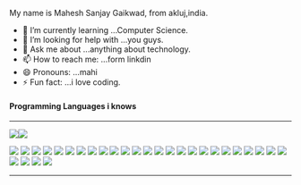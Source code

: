 My name is Mahesh Sanjay Gaikwad, from akluj,india.

- 🌱 I’m currently learning ...Computer Science.
- 🤔 I’m looking for help with ...you guys.
- 💬 Ask me about ...anything about technology.
- 📫 How to reach me: ...form linkdin
- 😄 Pronouns: ...mahi
- ⚡ Fun fact: ...i love coding.

<h4>Programming Languages i knows</h4>
<hr>


<img src="https://img.icons8.com/color/48/000000/python.png"/><img src="https://img.icons8.com/color/48/000000/java-coffee-cup-logo.png"/>

<img src="https://img.icons8.com/color/48/000000/json.png"/>
<img src="https://img.icons8.com/color/48/000000/c-plus-plus-logo.png"/>
<img src="https://img.icons8.com/dusk/64/000000/php-logo.png"/>
<img src="https://img.icons8.com/color/48/000000/javascript.png"/>
<img src="https://img.icons8.com/metro/26/000000/jsp.png"/>
<img src="https://img.icons8.com/nolan/26/html.png"/>
<img src="https://img.icons8.com/ios-filled/50/000000/jquery.png"/>
<img src="https://img.icons8.com/color/48/000000/c-sharp-logo.png"/>
<img src="https://img.icons8.com/color/50/000000/linux.png"/>
<img src="https://img.icons8.com/color/48/000000/ubuntu.png"/>
<img src="https://img.icons8.com/color/48/000000/spring-logo.png"/>
<img src="https://img.icons8.com/color/48/000000/django.png"/>
<img src="https://img.icons8.com/cute-clipart/64/000000/machine-learning.png"/>
<img src="https://img.icons8.com/ios/50/000000/mysql-logo.png"/>
<img src="https://img.icons8.com/color/48/000000/mongodb.png"/>
<img src="https://img.icons8.com/color/48/000000/oracle-logo.png"/>
<img src="https://img.icons8.com/color/48/000000/postgreesql.png"/>
<img src="https://img.icons8.com/color/48/000000/kotlin.png"/>
<img src="https://img.icons8.com/color/48/000000/visual-studio.png"/>
<img src="https://img.icons8.com/officel/16/000000/android.png"/>
<img src="https://img.icons8.com/color/48/000000/golang.png"/>
<img src="https://img.icons8.com/color/48/000000/flutter.png"/>
<img src="https://img.icons8.com/color/48/000000/dart.png"/>
<img src="https://img.icons8.com/color/48/000000/c-programming.png"/>
<img src="https://img.icons8.com/nolan/48/react-native.png"/>
<img src="https://img.icons8.com/nolan/64/json.png"/>
<img src="https://img.icons8.com/color/48/000000/vue-js.png"/>
<img src="https://img.icons8.com/color/48/000000/css3.png"/>
<img src="https://img.icons8.com/nolan/48/github.png"/>








<hr>





